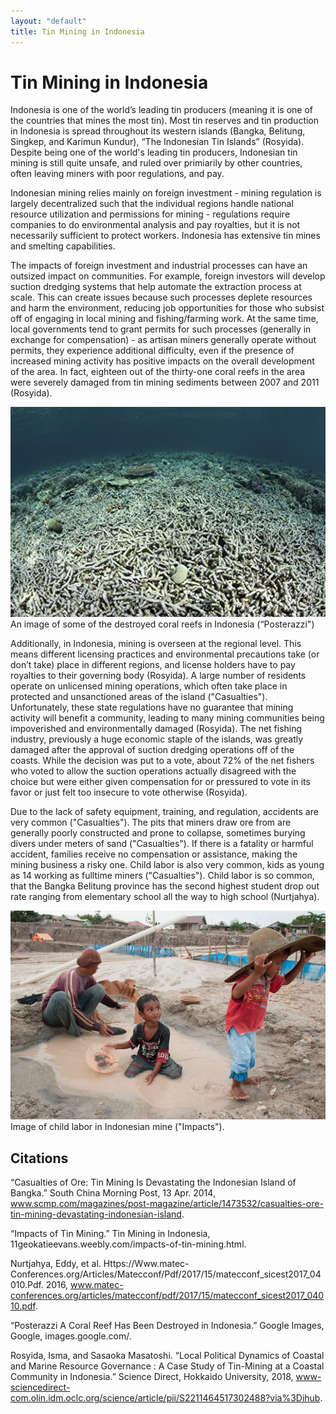 ```yaml
---
layout: "default"
title: Tin Mining in Indonesia
---
```


# Tin Mining in Indonesia

Indonesia is one of the world’s leading tin producers (meaning it is one of the countries that mines the most tin). Most tin reserves and tin production in Indonesia is spread throughout its western islands (Bangka, Belitung, Singkep, and Karimun Kundur), “The Indonesian Tin Islands” (Rosyida). Despite being one of the world's leading tin producers, Indonesian tin mining is still quite unsafe, and ruled over primiarily by other countries, often leaving miners with poor regulations, and pay.

Indonesian mining relies mainly on foreign investment - mining regulation is largely decentralized such that the individual regions handle national resource utilization and permissions for mining - regulations require companies to do environmental analysis and pay royalties, but it is not necessarily sufficient to protect workers. Indonesia has extensive tin mines and smelting capabilities.

The impacts of foreign investment and industrial processes can have an outsized impact on  communities. For example, foreign investors will develop suction dredging systems that help automate the extraction process at scale. This can create issues because such processes deplete resources and harm the environment, reducing job opportunities for those who subsist off of engaging in local mining and fishing/farming work. At the same time, local governments tend to grant permits for such processes (generally in exchange for compensation) - as artisan miners generally operate without permits, they experience additional difficulty, even if the presence of increased mining activity has positive impacts on the overall development of the area. In fact, eighteen out of the thirty-one coral reefs in the area were severely damaged from tin mining sediments between 2007 and 2011 (Rosyida).

![Destroyed Coral Reefs in Indonesia](images/destroyedreef.jpg)An image of some of the destroyed coral reefs in Indonesia (“Posterazzi")

Additionally, in Indonesia, mining is overseen at the regional level. This means different licensing practices and environmental precautions take (or don’t take)  place in different regions, and license holders have to pay royalties to their governing body (Rosyida). A large number of residents operate on unlicensed mining operations, which often take place in protected and unsanctioned areas of the island ("Casualties"). Unfortunately, these state regulations have no guarantee that mining activity will benefit a community, leading to many mining communities being impoverished and environmentally damaged (Rosyida). The net fishing industry, previously a huge economic staple of the islands, was greatly damaged after the approval of suction dredging operations off of the coasts. While the decision was put to a vote, about 72% of the net fishers who voted to allow the suction operations actually disagreed with the choice but were either given compensation for or pressured to vote in its favor or just felt too insecure to vote otherwise (Rosyida).

Due to the lack of safety equipment, training, and regulation, accidents are very common ("Casualties"). The pits that miners draw ore from are generally poorly constructed and prone to collapse, sometimes burying divers under meters of sand ("Casualties").  If there is a fatality or harmful accident, families receive no compensation or assistance, making the mining business a risky one. Child labor is also very common, kids as young as 14 working as fulltime miners ("Casualties"). Child labor is so common, that the Bangka Belitung province has the second highest student drop out rate ranging from elementary school all the way to high school (Nurtjahya).

![Child Labor in Mines](images/childlabor.png)Image of child labor in Indonesian mine ("Impacts").

## Citations

“Casualties of Ore: Tin Mining Is Devastating the Indonesian Island of Bangka.” South China Morning Post, 13 Apr. 2014, www.scmp.com/magazines/post-magazine/article/1473532/casualties-ore-tin-mining-devastating-indonesian-island.

“Impacts of Tin Mining.” Tin Mining in Indonesia, 11geokatieevans.weebly.com/impacts-of-tin-mining.html.

Nurtjahya, Eddy, et al. Https://Www.matec-Conferences.org/Articles/Matecconf/Pdf/2017/15/matecconf_sicest2017_04010.Pdf. 2016, www.matec-conferences.org/articles/matecconf/pdf/2017/15/matecconf_sicest2017_04010.pdf.

“Posterazzi A Coral Reef Has Been Destroyed in Indonesia.” Google Images, Google, images.google.com/.

Rosyida, Isma, and Sasaoka Masatoshi. “Local Political Dynamics of Coastal and Marine Resource Governance : A Case Study of Tin-Mining at a Coastal Community in Indonesia.” Science Direct, Hokkaido University, 2018, www-sciencedirect-com.olin.idm.oclc.org/science/article/pii/S2211464517302488?via%3Dihub.


